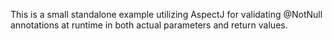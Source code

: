 
This is a small standalone example utilizing AspectJ for validating @NotNull annotations at runtime in both actual
parameters and return values.